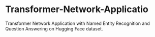 # Transformer-Network-Applicatio
Transformer Network Application with Named Entity Recognition and Question Answering on Hugging Face dataset.
